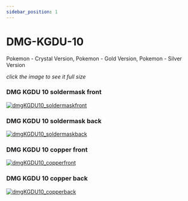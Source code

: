 ```yaml
---
sidebar_position: 1
---
```


# DMG-KGDU-10

Pokemon - Crystal Version, Pokemon - Gold Version, Pokemon - Silver Version

*click the image to see it full size*

### DMG KGDU 10 soldermask front
[![dmgKGDU10_soldermaskfront](https://raw.githubusercontent.com/nataliethenerd/boardscans/refs/heads/main/DMG-KGDU-10/cryen_maskfront.png)](https://raw.githubusercontent.com/nataliethenerd/boardscans/refs/heads/main/DMG-KGDU-10/cryen_maskfront.png)

### DMG KGDU 10 soldermask back
[![dmgKGDU10_soldermaskback](https://raw.githubusercontent.com/nataliethenerd/boardscans/refs/heads/main/DMG-KGDU-10/cryen_maskback.png)](https://raw.githubusercontent.com/nataliethenerd/boardscans/refs/heads/main/DMG-KGDU-10/cryen_maskback.png)

### DMG KGDU 10 copper front
[![dmgKGDU10_copperfront](https://raw.githubusercontent.com/nataliethenerd/boardscans/refs/heads/main/DMG-KGDU-10/cryen_copperfront.png)](https://raw.githubusercontent.com/nataliethenerd/boardscans/refs/heads/main/DMG-KGDU-10/cryen_copperfront.png)


### DMG KGDU 10 copper back
[![dmgKGDU10_copperback](https://raw.githubusercontent.com/nataliethenerd/boardscans/refs/heads/main/DMG-KGDU-10/cryen_copperback.png)](https://raw.githubusercontent.com/nataliethenerd/boardscans/refs/heads/main/DMG-KGDU-10/cryen_copperback.png)


